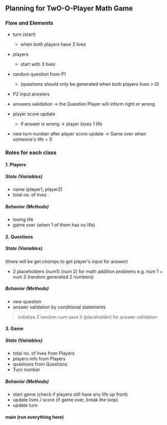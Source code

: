 ## Planning for TwO-O-Player Math Game

### Flow and Elements
- turn (start)
  - when both players have 3 lives

- players
  - start with 3 lives

- random question from P1
  - (questions should only be generated when both players lives > 0)

- P2 input answers

- answers validation 
  -> the Question Player will inform right or wrong

- player score update
  - if answer is wrong
    -> player loses 1 life
  

- new turn number after player score update
  -> Game over when someone's life = 0
  


### Roles for each class
#### 1. Players

  ##### State (Variables)
  - name (player1, player2)
  - total no. of lives
  ##### Behavior (Methods)
  - losing life
  - game over (when 1 of them has no life)

#### 2. Questions
  ##### State (Variables)
  (there will be get.chomps to get player's input for answer)

  - 2 placeholders (num1) (num 2) for math addition problems
    e.g. num 1 + num 2 (random generated 2 numbers)
  
  ##### Behavior (Methods)
  - new question 
  - answer validation by conditional statements
  > initialize 2 random num save it (placeholder)  for answer validation

#### 3. Game
  ##### State (Variables)
  - total no. of lives from Players
  - players info from Players
  - questions from Questions
  - Turn number

  ##### Behavior (Methods)
  - start game 
    (check if players still have any life up front)
  - update lives / score
    (if game over, break the loop)
  - update turn
 

#### main (run everything here)






